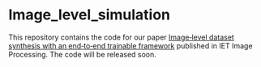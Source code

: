 # Image_level_simulation
This repository contains the code for our paper [Image‐level dataset synthesis with an end‐to‐end trainable framework](https://ietresearch.onlinelibrary.wiley.com/doi/full/10.1049/ipr2.12486) published in IET Image Processing.
The code will be released soon.
